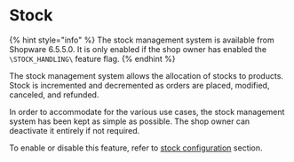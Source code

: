 # Stock

{% hint style="info" %}
The stock management system is available from Shopware 6.5.5.0. It is only enabled if the shop owner has enabled the `\STOCK_HANDLING\` feature flag.
{% endhint %}

The stock management system allows the allocation of stocks to products. Stock is incremented and decremented as orders are placed, modified, canceled, and refunded.

In order to accommodate for the various use cases, the stock management system has been kept as simple as possible. The shop owner can deactivate it entirely if not required.

To enable or disable this feature, refer to [stock configuration](../../../../../guides/hosting/configurations/shopware/stock.md) section.
